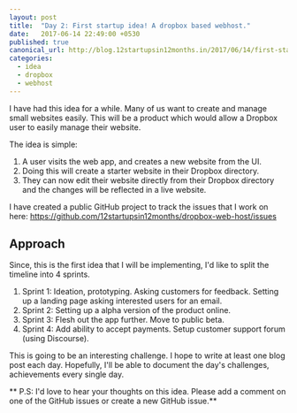```yaml
---
layout: post
title:  "Day 2: First startup idea! A dropbox based webhost."
date:   2017-06-14 22:49:00 +0530
published: true
canonical_url: http://blog.12startupsin12months.in/2017/06/14/first-startup-idea-a-dropbox-based-webhost/
categories:
  - idea
  - dropbox
  - webhost
---
```


I have had this idea for a while. Many of us want to create and manage small websites easily.
This will be a product which would allow a Dropbox user to easily manage their website.

The idea is simple:

  1. A user visits the web app, and creates a new website from the UI.
  2. Doing this will create a starter website in their Dropbox directory.
  3. They can now edit their website directly from their Dropbox directory and the changes will be reflected in a live website.

I have created a public GitHub project to track the issues that I work on here: https://github.com/12startupsin12months/dropbox-web-host/issues

## Approach

Since, this is the first idea that I will be implementing, I'd like to split the timeline into 4 sprints.

  1. Sprint 1: Ideation, prototyping. Asking customers for feedback. Setting up a landing page asking interested users for an email.
  2. Sprint 2: Setting up a alpha version of the product online.
  3. Sprint 3: Flesh out the app further. Move to public beta.
  4. Sprint 4: Add ability to accept payments. Setup customer support forum (using Discourse).

This is going to be an interesting challenge. I hope to write at least one blog post each day.
Hopefully, I'll be able to document the day's challenges, achievements every single day.

** P.S: I'd love to hear your thoughts on this idea. Please add a comment on one of the GitHub issues or create a new GitHub issue.**
